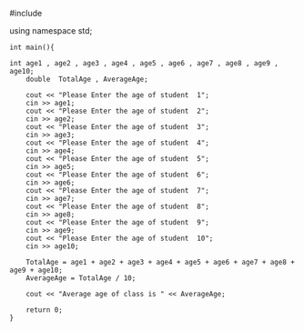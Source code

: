 

#include<iostream>

    
using namespace std;
    
    
    int main(){

    int age1 , age2 , age3 , age4 , age5 , age6 , age7 , age8 , age9 , age10;
        double  TotalAge , AverageAge;

        cout << "Please Enter the age of student  1";
        cin >> age1;
        cout << "Please Enter the age of student  2";
        cin >> age2;
        cout << "Please Enter the age of student  3";
        cin >> age3;
        cout << "Please Enter the age of student  4";
        cin >> age4;
        cout << "Please Enter the age of student  5";
        cin >> age5;
        cout << "Please Enter the age of student  6";
        cin >> age6;
        cout << "Please Enter the age of student  7";
        cin >> age7;
        cout << "Please Enter the age of student  8";
        cin >> age8;
        cout << "Please Enter the age of student  9";
        cin >> age9;
        cout << "Please Enter the age of student  10";
        cin >> age10;
          
        TotalAge = age1 + age2 + age3 + age4 + age5 + age6 + age7 + age8 + age9 + age10;
        AverageAge = TotalAge / 10;

        cout << "Average age of class is " << AverageAge;

        return 0;
    }
